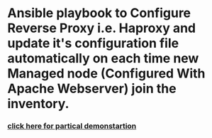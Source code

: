 # Ansible playbook to Configure Reverse Proxy i.e. Haproxy and update it's configuration file automatically on each time new Managed node (Configured With Apache Webserver) join the inventory.

### [click here for partical demonstartion](https://www.linkedin.com/posts/kalla-kruparaju-9b0790148_arth-arth2020-rightarth-activity-6742151163833151488-S5ck)
